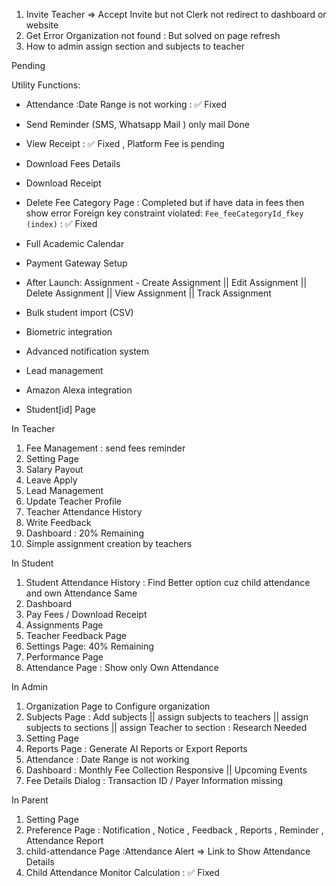 1. Invite Teacher => Accept Invite but not Clerk not redirect to dashboard or website
2. Get Error Organization not found : But solved on page refresh
3. How to admin assign section and subjects to teacher

Pending

Utility Functions:

- Attendance :Date Range is not working : ✅ Fixed
- Send Reminder (SMS, Whatsapp Mail ) only mail Done
- View Receipt : ✅ Fixed , Platform Fee is pending
- Download Fees Details
- Download Receipt
- Delete Fee Category Page : Completed but if have data in fees then show error Foreign key constraint violated: `Fee_feeCategoryId_fkey (index)` : ✅ Fixed
- Full Academic Calendar
- Payment Gateway Setup
- After Launch: Assignment - Create Assignment || Edit Assignment || Delete Assignment || View Assignment || Track Assignment
- Bulk student import (CSV)
- Biometric integration
- Advanced notification system
- Lead management
- Amazon Alexa integration

- Student[id] Page

In Teacher

1. Fee Management : send fees reminder
2. Setting Page
3. Salary Payout
4. Leave Apply
5. Lead Management
6. Update Teacher Profile
7. Teacher Attendance History
8. Write Feedback
9. Dashboard : 20% Remaining
10. Simple assignment creation by teachers

In Student

1. Student Attendance History : Find Better option cuz child attendance and own Attendance Same
2. Dashboard
3. Pay Fees / Download Receipt
4. Assignments Page
5. Teacher Feedback Page
6. Settings Page: 40% Remaining
7. Performance Page
8. Attendance Page : Show only Own Attendance

In Admin

1. Organization Page to Configure organization
2. Subjects Page : Add subjects || assign subjects to teachers || assign subjects to sections || assign Teacher to section : Research Needed
3. Setting Page
4. Reports Page : Generate AI Reports or Export Reports
5. Attendance : Date Range is not working
6. Dashboard : Monthly Fee Collection Responsive || Upcoming Events
7. Fee Details Dialog : Transaction ID / Payer Information missing

In Parent

1. Setting Page
2. Preference Page : Notification , Notice , Feedback , Reports , Reminder , Attendance Report
3. child-attendance Page :Attendance Alert => Link to Show Attendance Details
4. Child Attendance Monitor Calculation : ✅ Fixed
